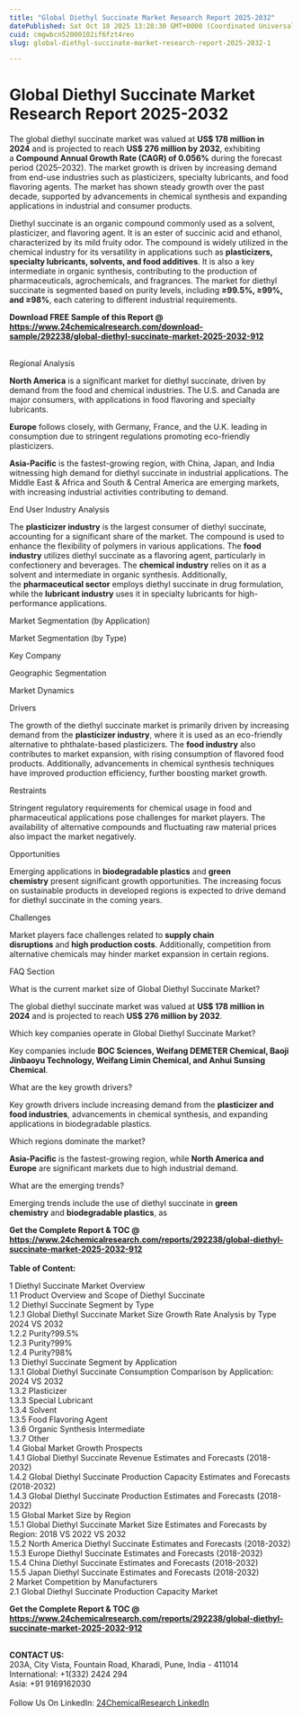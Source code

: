 ```yaml
---
title: "Global Diethyl Succinate Market Research Report 2025-2032"
datePublished: Sat Oct 18 2025 13:28:30 GMT+0000 (Coordinated Universal Time)
cuid: cmgwbcn52000102if6fzt4reo
slug: global-diethyl-succinate-market-research-report-2025-2032-1

---
```


# Global Diethyl Succinate Market Research Report 2025-2032

<p>The global diethyl succinate market was valued at <strong>US$ 178 million in 2024</strong> and is projected to reach <strong>US$ 276 million by 2032</strong>, exhibiting a <strong>Compound Annual Growth Rate (CAGR) of 0.056%</strong> during the forecast period (2025–2032). The market growth is driven by increasing demand from end-use industries such as plasticizers, specialty lubricants, and food flavoring agents. The market has shown steady growth over the past decade, supported by advancements in chemical synthesis and expanding applications in industrial and consumer products.</p><p>
</p><p>Diethyl succinate is an organic compound commonly used as a solvent, plasticizer, and flavoring agent. It is an ester of succinic acid and ethanol, characterized by its mild fruity odor. The compound is widely utilized in the chemical industry for its versatility in applications such as <strong>plasticizers, specialty lubricants, solvents, and food additives</strong>. It is also a key intermediate in organic synthesis, contributing to the production of pharmaceuticals, agrochemicals, and fragrances. The market for diethyl succinate is segmented based on purity levels, including <strong>≥99.5%, ≥99%, and ≥98%</strong>, each catering to different industrial requirements.</p><div><b>Download FREE Sample of this Report @ 
            <a href="https://www.24chemicalresearch.com/download-sample/292238/global-diethyl-succinate-market-2025-2032-912">
            https://www.24chemicalresearch.com/download-sample/292238/global-diethyl-succinate-market-2025-2032-912</a></b></div><br><p>
Regional Analysis</p><p>
</p><p><strong>North America</strong> is a significant market for diethyl succinate, driven by demand from the food and chemical industries. The U.S. and Canada are major consumers, with applications in food flavoring and specialty lubricants.</p><p>
</p><p><strong>Europe</strong> follows closely, with Germany, France, and the U.K. leading in consumption due to stringent regulations promoting eco-friendly plasticizers. </p><p>
</p><p><strong>Asia-Pacific</strong> is the fastest-growing region, with China, Japan, and India witnessing high demand for diethyl succinate in industrial applications. The Middle East &amp; Africa and South &amp; Central America are emerging markets, with increasing industrial activities contributing to demand.</p><p>
End User Industry Analysis</p><p>
</p><p>The <strong>plasticizer industry</strong> is the largest consumer of diethyl succinate, accounting for a significant share of the market. The compound is used to enhance the flexibility of polymers in various applications. The <strong>food industry</strong> utilizes diethyl succinate as a flavoring agent, particularly in confectionery and beverages. The <strong>chemical industry</strong> relies on it as a solvent and intermediate in organic synthesis. Additionally, the <strong>pharmaceutical sector</strong> employs diethyl succinate in drug formulation, while the <strong>lubricant industry</strong> uses it in specialty lubricants for high-performance applications.</p><p>
Market Segmentation (by Application)</p><p>
</p><p>
Market Segmentation (by Type)</p><p>
</p><p>
Key Company</p><p>
</p><p>
Geographic Segmentation</p><p>
</p><p>
Market Dynamics</p><p>
Drivers</p><p>
</p><p>The growth of the diethyl succinate market is primarily driven by increasing demand from the <strong>plasticizer industry</strong>, where it is used as an eco-friendly alternative to phthalate-based plasticizers. The <strong>food industry</strong> also contributes to market expansion, with rising consumption of flavored food products. Additionally, advancements in chemical synthesis techniques have improved production efficiency, further boosting market growth.</p><p>
Restraints</p><p>
</p><p>Stringent regulatory requirements for chemical usage in food and pharmaceutical applications pose challenges for market players. The availability of alternative compounds and fluctuating raw material prices also impact the market negatively.</p><p>
Opportunities</p><p>
</p><p>Emerging applications in <strong>biodegradable plastics</strong> and <strong>green chemistry</strong> present significant growth opportunities. The increasing focus on sustainable products in developed regions is expected to drive demand for diethyl succinate in the coming years.</p><p>
Challenges</p><p>
</p><p>Market players face challenges related to <strong>supply chain disruptions</strong> and <strong>high production costs</strong>. Additionally, competition from alternative chemicals may hinder market expansion in certain regions.</p><p>
FAQ Section</p><p>
What is the current market size of Global Diethyl Succinate Market?</p><p>
</p><p>The global diethyl succinate market was valued at <strong>US$ 178 million in 2024</strong> and is projected to reach <strong>US$ 276 million by 2032</strong>.</p><p>
Which key companies operate in Global Diethyl Succinate Market?</p><p>
</p><p>Key companies include <strong>BOC Sciences, Weifang DEMETER Chemical, Baoji Jinbaoyu Technology, Weifang Limin Chemical, and Anhui Sunsing Chemical</strong>.</p><p>
What are the key growth drivers?</p><p>
</p><p>Key growth drivers include increasing demand from the <strong>plasticizer and food industries</strong>, advancements in chemical synthesis, and expanding applications in biodegradable plastics.</p><p>
Which regions dominate the market?</p><p>
</p><p><strong>Asia-Pacific</strong> is the fastest-growing region, while <strong>North America and Europe</strong> are significant markets due to high industrial demand.</p><p>
What are the emerging trends?</p><p>
</p><p>Emerging trends include the use of diethyl succinate in <strong>green chemistry</strong> and <strong>biodegradable plastics</strong>, as</p>

<div><b>Get the Complete Report & TOC @ 
            <a href="https://www.24chemicalresearch.com/reports/292238/global-diethyl-succinate-market-2025-2032-912">
            https://www.24chemicalresearch.com/reports/292238/global-diethyl-succinate-market-2025-2032-912</a></b></div><br>
            <b>Table of Content:</b><p>1 Diethyl Succinate Market Overview<br />
    1.1 Product Overview and Scope of Diethyl Succinate<br />
    1.2 Diethyl Succinate Segment by Type<br />
        1.2.1 Global Diethyl Succinate Market Size Growth Rate Analysis by Type 2024 VS 2032<br />
        1.2.2 Purity?99.5%<br />
        1.2.3 Purity?99%<br />
        1.2.4 Purity?98%<br />
    1.3 Diethyl Succinate Segment by Application<br />
        1.3.1 Global Diethyl Succinate Consumption Comparison by Application: 2024 VS 2032<br />
        1.3.2 Plasticizer<br />
        1.3.3 Special Lubricant<br />
        1.3.4 Solvent<br />
        1.3.5 Food Flavoring Agent<br />
        1.3.6 Organic Synthesis Intermediate<br />
        1.3.7 Other<br />
    1.4 Global Market Growth Prospects<br />
        1.4.1 Global Diethyl Succinate Revenue Estimates and Forecasts (2018-2032)<br />
        1.4.2 Global Diethyl Succinate Production Capacity Estimates and Forecasts (2018-2032)<br />
        1.4.3 Global Diethyl Succinate Production Estimates and Forecasts (2018-2032)<br />
    1.5 Global Market Size by Region<br />
        1.5.1 Global Diethyl Succinate Market Size Estimates and Forecasts by Region: 2018 VS 2022 VS 2032<br />
        1.5.2 North America Diethyl Succinate Estimates and Forecasts (2018-2032)<br />
        1.5.3 Europe Diethyl Succinate Estimates and Forecasts (2018-2032)<br />
        1.5.4 China Diethyl Succinate Estimates and Forecasts (2018-2032)<br />
        1.5.5 Japan Diethyl Succinate Estimates and Forecasts (2018-2032)<br />
2 Market Competition by Manufacturers<br />
    2.1 Global Diethyl Succinate Production Capacity Market </p>

<div><b>Get the Complete Report & TOC @ 
            <a href="https://www.24chemicalresearch.com/reports/292238/global-diethyl-succinate-market-2025-2032-912">
            https://www.24chemicalresearch.com/reports/292238/global-diethyl-succinate-market-2025-2032-912</a></b></div><br>

<b>CONTACT US:</b><br>
            203A, City Vista, Fountain Road, Kharadi, Pune, India - 411014<br>
            International: +1(332) 2424 294<br>
            Asia: +91 9169162030 <br><br>
            Follow Us On LinkedIn: <a href="https://www.linkedin.com/company/24chemicalresearch/">24ChemicalResearch LinkedIn</a>
